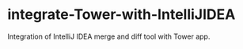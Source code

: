 # integrate-Tower-with-IntelliJIDEA
Integration of IntelliJ IDEA merge and diff tool with Tower app.
